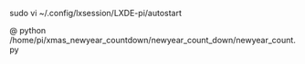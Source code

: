 sudo vi ~/.config/lxsession/LXDE-pi/autostart

@ python /home/pi/xmas_newyear_countdown/newyear_count_down/newyear_count.py
